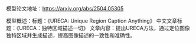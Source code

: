 模型论文地址：https://arxiv.org/abs/2504.05305

模型概述：标题：《URECA: Unique Region Caption Anything》
中文文章标题：《URECA：独特区域描述一切》
文章内容：提出URECA方法，通过定位图像独特区域并生成描述，提高图像描述的一致性和准确性。
